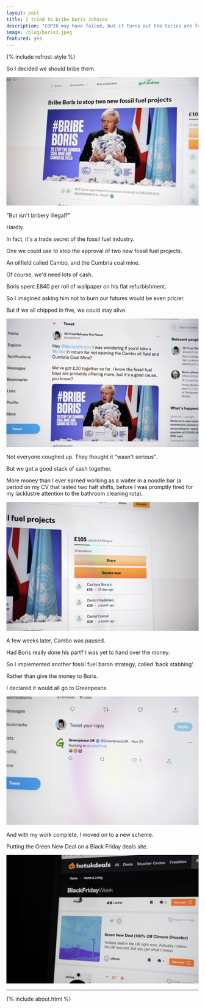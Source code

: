 ```yaml
---
layout: post
title: I tried to bribe Boris Johnson
description: "COP26 may have failed, but it turns out the tories are for sale."
image: /blog/boris3.jpeg
featured: yes
---
```


{% include refrost-style %}

So I decided we should bribe them.

![](/blog/boris3.jpeg)

"But isn't bribery illegal?"

Hardly.

In fact, it's a trade secret of the fossil fuel industry.

One we could use to stop the approval of two new fossil fuel projects.

An oilfield called Cambo, and the Cumbria coal mine.

Of course, we'd need lots of cash.

Boris spent £840 per roll of wallpaper on his flat refurbishment.

So I imagined asking him not to burn our futures would be even pricier.

But if we all chipped in five, we could stay alive.

![](/blog/boris1.jpeg)

Not everyone coughed up. They thought it "wasn't serious".

But we got a good stack of cash together.

More money than I ever earned working as a waiter in a noodle bar (a period on my CV that lasted two half shifts, before I was promptly fired for my lacklustre attention to the bathroom cleaning rota).

![](/blog/boris2.jpeg)

A few weeks later, Cambo was paused.

Had Boris really done his part? I was yet to hand over the money.

So I implemented another fossil fuel baron strategy, called 'back stabbing'.

Rather than give the money to Boris.

I declared it would all go to Greenpeace.

![](/blog/boris4.jpeg)

And with my work complete, I moved on to a new scheme.	

Putting the Green New Deal on a Black Friday deals site.

![](/blog/blackfridaygreennewdeal.jpeg)


---

{% include about.html %}

